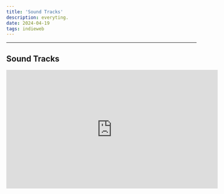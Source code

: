 ```yaml
---
title: 'Sound Tracks'
description: everyting.
date: 2024-04-19
tags: indieweb
---
```

---


## Sound Tracks



<script>
  import { YouTube, Spotify, SoundCloud } from 'sveltekit-embed'
</script>

<iframe width="560" height="315" src="https://www.youtube.com/embed/Ne4kFBmDsXY?si=iHHlN9_GDi9r8-a4" title="YouTube video player" frameborder="0" allow="accelerometer; autoplay; clipboard-write; encrypted-media; gyroscope; picture-in-picture; web-share" allowfullscreen></iframe>


<YouTube youTubeId="eQHNTHZCCvk" />
<br />
<YouTube youTubeId="f8E_G8AIpGk?si" />
<br />
<YouTube youTubeId="-4y97uyVPDc" />
<br />
<YouTube youTubeId="M8HB2nP0VBg" />
<br />

<Spotify spotifyLink="track/6pCXYUR3mBfXY8s0FYcZqQ" width="100%" />

<br />

<SoundCloud soundcloudLink="https://soundcloud.com/hatsunemikuofficial/sets/sweety-glitch-remix-contest" />
